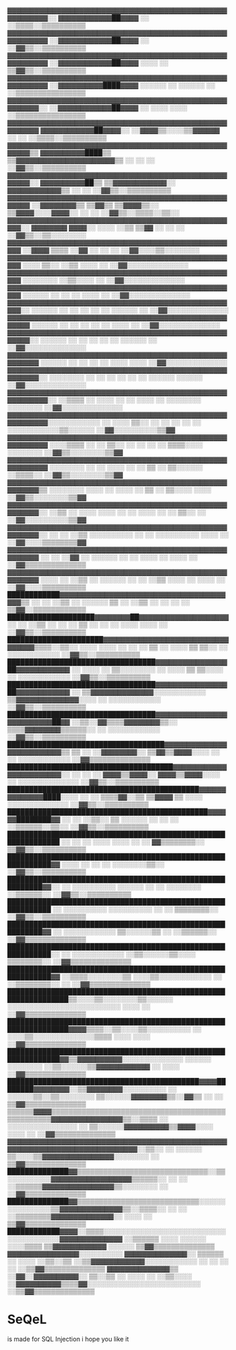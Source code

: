 ▓▓▓▓▓▓▓▓▓▓▓▓▓▓▓▓▓▓▓▓▓▓▓▓▓▓▓▓▓▓▓▓▓▓▓▓▓▓▓▓▓▓▓▓▓▓▓▓▓▓▓▓▓▓▓▓▓▓░░    ▓▓▓▓▓▓▓▓▓▓▓▓██▓▓▓▓                                                            ░░                                    ░░▒▒▒▒░░▒▒▒▒▒▒▒▒▒▒
▓▓▓▓▓▓▓▓▓▓▓▓▓▓▓▓▓▓▓▓▓▓▓▓▓▓▓▓▓▓▓▓▓▓▓▓▓▓▓▓▓▓▓▓▓▓▓▓▓▓▓▓▓▓▓▓▓▓    ░░▓▓▓▓▓▓▓▓▓▓▓▓██▓▓▓▓                                                            ░░                                    ░░▓▓▒▒░░▒▒▒▒▒▒▒▒▒▒
▓▓▓▓▓▓▓▓▓▓▓▓▓▓▓▓▓▓▓▓▓▓▓▓▓▓▓▓▓▓▓▓▓▓▓▓▓▓▓▓▓▓▓▓▓▓▓▓▓▓▓▓▓▓▓▓▓▓    ░░▓▓▓▓▓▓▓▓▓▓▓▓██▓▓▓▓                  ░░░░                                            ░░                              ▒▒▓▓▒▒░░▒▒▒▒▒▒▒▒▒▒
▓▓▓▓▓▓▓▓▓▓▓▓▓▓▓▓▓▓▓▓▓▓▓▓▓▓▓▓▓▓▓▓▓▓▓▓▓▓▓▓▓▓▓▓▓▓▓▓▓▓▓▓▓▓▓▓▓▓    ░░▓▓▓▓▓▓▓▓▓▓████▓▓▓▓        ░░░░░░      ░░      ░░░░░░                                ░░                              ░░▒▒▒▒▒▒▒▒▒▒▒▒▒▒▒▒
▓▓▓▓▓▓▓▓▓▓▓▓▓▓▓▓▓▓▓▓▓▓▓▓▓▓▓▓▓▓▓▓▓▓▓▓▓▓▓▓▓▓▓▓▓▓▓▓▓▓▓▓▓▓▓▓░░    ░░▓▓▓▓▓▓▓▓▓▓▓▓██▓▓▓▓  ░░                ░░░░            ░░░░                                                          ░░▒▒▒▒▒▒▒▒▒▒▒▒▒▒▒▒
▓▓▓▓▓▓▓▓▓▓▓▓▓▓▓▓▓▓▓▓▓▓▓▓▓▓▓▓▓▓▓▓▓▓▓▓▓▓▓▓▓▓▓▓▓▓▓▓▓▓▓▓▓▓▓▓        ▓▓▓▓▓▓▓▓▓▓▓▓██▓▓▓▓░░        ░░▓▓▓▓▒▒░░░░▒▒▓▓▓▓▓▓          ░░                          ░░                            ░░▒▒▒▒░░▒▒▒▒▒▒▒▒▒▒
▓▓▓▓▓▓▓▓▓▓▓▓▓▓▓▓▓▓▓▓▓▓▓▓▓▓▓▓▓▓▓▓▓▓▓▓▓▓▓▓▓▓▓▓▓▓▓▓▓▓▓▓▓▓▒▒        ▓▓▓▓▓▓▓▓▓▓████▒▒          ▒▒▓▓▓▓▓▓▓▓▓▓▓▓▓▓▓▓▓▓▓▓▓▓▒▒          ░░            ░░        ░░                            ░░▓▓▒▒░░▒▒▒▒▒▒▒▒▒▒
▓▓▓▓▓▓▓▓▓▓▓▓▓▓▓▓▓▓▓▓▓▓▓▓▓▓▓▓▓▓▓▓▓▓▓▓▓▓▓▓▓▓▓▓▓▓▓▓▓▓▓▓▓▓░░        ▓▓▓▓▓▓▓▓▓▓██▒▒        ▒▒▓▓▓▓▓▓▓▓▓▓▓▓░░    ▓▓▓▓▓▓▓▓▓▓▓▓▒▒        ░░          ░░                                      ░░▓▓▒▒░░▒▒▒▒▒▒▒▒▒▒
▓▓▓▓▓▓▓▓▓▓▓▓▓▓▓▓▓▓▓▓▓▓▓▓▓▓▓▓▓▓▓▓▓▓▓▓▓▓▓▓▓▓▓▓▓▓▓▓▓▓▓▓▓▓          ░░▓▓▓▓▓▓▓▓▒▒      ▒▒▓▓▒▒  ▒▒▓▓▓▓▒▒░░        ▒▒▓▓▓▓░░░░▓▓▓▓░░      ░░                    ░░                          ░░▓▓▒▒░░▒▒▒▒░░▒▒░░
▓▓▓▓▓▓▓▓▓▓▓▓▓▓▓▓▓▓▓▓▓▓▓▓▓▓▓▓▓▓▓▓▓▓▓▓▓▓▓▓▓▓▓▓▓▓▓▓▓▓▓▓░░            ▓▓▓▓▓▓▓▓      ▓▓▓▓░░    ░░░░                ░░▒▒      ▒▒▓▓        ░░    ░░            ░░                          ░░▓▓▒▒░░▒▒░░░░░░░░
▓▓▓▓▓▓▓▓▓▓▓▓▓▓▓▓▓▓▓▓▓▓▓▓▓▓▓▓▓▓▓▓▓▓▓▓▓▓▓▓▓▓▓▓▓▓▓▓▓▓▓▓              ░░▓▓▓▓      ▒▒▒▒                                        ░░▓▓      ░░  ░░              ░░                          ░░▓▓░░░░▒▒░░░░░░░░
▓▓▓▓▓▓▓▓▓▓▓▓▓▓▓▓▓▓▓▓▓▓▓▓▓▓▓▓▓▓▓▓▓▓▓▓▓▓▓▓▓▓▓▓▓▓▓▓▓▓▓▓                ░░░░    ▒▒░░                                            ░░▒▒    ░░░░                ░░                          ░░▓▓░░░░░░░░░░░░░░
▓▓▓▓▓▓▓▓▓▓▓▓▓▓▓▓▓▓▓▓▓▓▓▓▓▓▓▓▓▓▓▓▓▓▓▓▓▓▓▓▓▓▓▓▓▓▓▓▓▓▓▓                  ░░░░░░░░                                                ░░▒▒░░░░                  ░░                          ░░▓▓░░░░░░░░░░░░░░
▓▓▓▓▓▓▓▓▓▓▓▓▓▓▓▓▓▓▓▓▓▓▓▓▓▓▓▓▓▓▓▓▓▓▓▓▓▓▓▓▓▓▓▓▓▓▓▓▓▓▓▓                ░░░░░░      ░░      ░░                            ░░          ░░░░                  ░░                          ░░▓▓░░░░░░░░░░░░░░
▓▓▓▓▓▓▓▓▓▓▓▓▓▓▓▓▓▓▓▓▓▓▓▓▓▓▓▓▓▓▓▓▓▓▓▓▓▓▓▓▓▓▓▓▓▓▓▓▓▓▓▓░░              ░░░░░░    ░░      ░░      ░░                      ░░    ░░    ░░░░░░                ░░                          ░░▓▓░░░░░░░░░░░░░░
▓▓▓▓▓▓▓▓▓▓▓▓▓▓▓▓▓▓▓▓▓▓▓▓▓▓▓▓▓▓▓▓▓▓▓▓▓▓▓▓▓▓▓▓▓▓▓▓▓▓▓▓▓▓              ░░░░░░    ░░      ░░      ░░              ░░              ░░    ░░░░              ░░                            ░░▓▓░░░░░░░░░░░░░░
▓▓▓▓▓▓▓▓▓▓▓▓▓▓▓▓▓▓▓▓▓▓▓▓▓▓▓▓▓▓▓▓▓▓▓▓▓▓▓▓▓▓▓▓▓▓▓▓▓▓▓▓▓▓░░          ░░░░░░    ░░                ░░              ░░        ░░    ░░    ░░░░░░            ░░                            ░░▓▓░░░░░░░░░░░░░░
▓▓▓▓▓▓▓▓▓▓▓▓▓▓▓▓▓▓▓▓▓▓▓▓▓▓▓▓▓▓▓▓▓▓▓▓▓▓▓▓▓▓▓▓▓▓▓▓▓▓▓▓▓▓▓▓          ░░░░░░    ░░      ░░        ░░              ░░                      ░░░░          ░░░░                            ░░▓▓░░░░░░░░░░░░░░
▓▓▓▓▓▓▓▓▓▓▓▓▓▓▓▓▓▓▓▓▓▓▓▓▓▓▓▓▓▓▓▓▓▓▓▓▓▓▓▓▓▓▓▓▓▓▓▓▓▓▓▓▓▓▓▓░░      ░░░░░░░░    ░░      ░░        ░░          ░░  ░░                ░░    ░░░░░░        ░░░░░░                          ░░▓▓░░░░░░░░░░░░░░
▓▓▓▓▓▓▓▓▓▓▓▓▓▓▓▓▓▓▓▓▓▓▓▓▓▓▓▓▓▓▓▓▓▓▓▓▓▓▓▓▓▓▓▓▓▓▓▓▓▓▓▓▓▓▓▓▓▓░░    ░░▒▒▒▒              ░░      ░░░░  ░░      ░░  ░░░░              ░░    ░░░░░░░░    ░░░░░░░░                          ░░▓▓░░░░░░░░░░░░░░
▓▓▓▓▓▓▓▓▓▓▓▓▓▓▓▓▓▓▓▓▓▓▓▓▓▓▓▓▓▓▓▓▓▓▓▓▓▓▓▓▓▓▓▓▓▓▓▓▓▓▓▓▓▓▓▓▓▓░░░░░░░░░░░░    ░░      ░░░░      ▒▒░░  ░░      ░░    ░░        ░░    ░░    ░░░░░░░░░░░░▒▒░░░░░░                          ░░▓▓░░░░░░░░░░▒▒▓▓
▓▓▓▓▓▓▓▓▓▓▓▓▓▓▓▓▓▓▓▓▓▓▓▓▓▓▓▓▓▓▓▓▓▓▓▓▓▓▓▓▓▓▓▓▓▓▓▓▓▓▓▓▓▓▓▓▓▓    ░░░░▒▒▒▒    ░░      ░░        ▒▒░░  ░░      ░░    ░░        ░░            ▒▒▒▒░░░░  ░░░░░░░░                          ░░▓▓▒▒░░░░░░░░▒▒▓▓
▓▓▓▓▓▓▓▓▓▓▓▓▓▓▓▓▓▓▓▓▓▓▓▓▓▓▓▓▓▓▓▓▓▓▓▓▓▓▓▓▓▓▓▓▓▓▓▓▓▓▓▓▓▓▓▓▓▓    ░░░░░░░░    ░░      ░░        ░░░░  ░░      ░░    ▒▒        ░░            ▒▒░░░░░░  ░░▒▒▒▒░░                          ░░▓▓▒▒░░░░░░░░▒▒▓▓
▓▓▓▓▓▓▓▓▓▓▓▓▓▓▓▓▓▓▓▓▓▓▓▓▓▓▓▓▓▓▓▓▓▓▓▓▓▓▓▓▓▓▓▓▓▓▓▓▓▓▓▓▓▓▓▓▒▒    ░░░░░░░░    ░░░░    ░░        ░░░░          ░░    ▒▒        ░░            ▒▒░░░░    ░░░░                              ░░▓▓▒▒░░░░░░░░▒▒▓▓
▓▓▓▓▓▓▓▓▓▓▓▓▓▓▓▓▓▓▓▓▓▓▓▓▓▓▓▓▓▓▓▓▓▓▓▓▓▓▓▓▓▓▓▓▓▓▓▓▓▓▓▓▓▓▓▓░░      ░░▒▒        ░░  ░░░░        ░░░░  ░░      ░░    ░░░░  ░░  ░░            ▒▒░░        ░░                              ░░▓▓░░░░░░░░░░▒▒▓▓
▓▓▓▓▓▓▓▓▓▓▓▓▓▓▓▓▓▓▓▓▓▓▓▓▓▓▓▓▓▓▓▓▓▓▓▓▓▓▓▓▓▓▓▓▓▓▓▓▓▓▓▓▓▓▓▓░░        ░░        ░░  ░░▒▒  ░░░░░░░░░░  ░░      ░░  ░░░░░░░░░░                ░░░░        ░░                              ░░▓▓░░░░▒▒▒▒▒▒▒▒▓▓
▓▓▓▓▓▓▓▓▓▓▓▓▓▓▓▓▓▓▓▓▓▓▓▓▓▓▓▓▓▓▓▓▓▓▓▓▓▓▓▓▓▓▓▓▓▓▓▓▓▓▓▓▓▓▓▓          ░░        ░░  ░░▓▓  ░░  ░░░░░░  ░░      ░░    ░░░░  ░░                ░░░░        ░░                              ░░▓▓▒▒▒▒▒▒▒▒▒▒▒▒▒▒
▓▓▓▓▓▓▓▓▓▓▓▓▓▓▓▓▓▓▓▓▓▓▓▓▓▓▓▓▓▓▓▓▓▓▓▓▓▓▓▓▓▓▓▓▓▓▓▓▓▓▓▓▓▓▓▓        ░░░░        ░░  ░░▒▒  ░░  ░░░░░░  ░░      ░░    ░░▒▒  ░░░░    ░░        ░░░░          ░░                            ░░▓▓░░░░▒▒▒▒▒▒▒▒▒▒
████████████▓▓▓▓▓▓▓▓▓▓▓▓▓▓▓▓▓▓▓▓▓▓▓▓▓▓▓▓▓▓▓▓▓▓▓▓▓▓▓▓▒▒            ░░        ░░  ░░▒▒  ░░  ░░░░░░  ▒▒      ░░    ░░▒▒    ░░  ░░          ░░                ░░                        ▒▒▓▓░░▒▒▒▒▒▒▒▒▒▒▒▒
████████████████████▓▓▓▓▓▓▓▓██▓▓▓▓▓▓▓▓▓▓▓▓▓▓▓▓▓▓▓▓                ░░        ░░  ░░▒▒  ░░  ░░  ░░  ▒▒          ░░  ░░    ░░  ░░░░        ░░░░            ░░                          ░░▓▓▒▒░░▒▒▒▒▒▒▒▒▒▒
██████████████████████▓▓▓▓▓▓▓▓▓▓▓▓▓▓▓▓▓▓▓▓▓▓▓▓▓▓▓▓▓▓▓▓▓▓▒▒▒▒░░▒▒░░        ░░░░  ░░░░  ░░  ░░  ░░  ▒▒          ░░  ░░░░  ▒▒  ▒▒░░        ░░    ░░░░░░░░░░░░                          ░░▓▓▒▒░░▒▒▒▒▒▒▒▒▒▒
██████████████████████████████████▓▓▓▓▓▓▓▓▓▓▓▓▓▓▓▓██▓▓▓▓▓▓▓▓▓▓▓▓          ░░    ░░░░  ░░  ▒▒░░░░░░░░          ░░  ░░░░  ▒▒  ▒▒░░░░      ░░    ░░░░░░░░░░░░                          ░░▓▓▒▒░░▒▒▒▒▒▒▒▒▒▒
██████████████████████████████████▓▓▓▓▓▓▓▓▓▓▓▓▓▓▓▓██▓▓▓▓▓▓▓▓▓▓▓▓          ░░    ▒▒▓▓▓▓▓▓▓▓▓▓▓▓▓▓░░░░░░░░░░░░  ▒▒▓▓▓▓▓▓▓▓▓▓▓▓▓▓░░░░      ░░    ░░░░░░░░░░░░                          ░░▓▓▒▒░░▒▒▒▒▒▒▒▒▒▒
██████████████████████████████████▓▓▓▓▓▓▓▓▓▓▓▓▓▓▓▓▓▓▓▓▓▓▓▓▓▓██▓▓          ░░▒▒░░▓▓▒▒▒▒▓▓▓▓▓▓▓▓▒▒░░            ▒▒▒▒▓▓▓▓▓▓▓▓▒▒▒▒▒▒░░      ░░    ░░░░░░░░░░░░                          ░░▓▓▒▒░░▒▒▒▒▒▒▒▒▒▒
████████████████████████████████████▓▓▓▓▓▓▓▓▓▓▓▓▓▓▓▓▓▓▓▓▓▓▓▓▓▓▒▒            ▒▒  ░░  ░░▓▓▓▓▓▓▓▓░░                ▒▒▓▓▒▒▓▓▓▓░░░░  ░░      ░░    ░░░░░░░░░░░░                          ░░▓▓▒▒▒▒▒▒▒▒▒▒▒▒▒▒
██████████████████████████████████████▓▓▓▓▓▓▓▓▓▓▓▓▓▓▓▓▓▓▓▓▓▓▓▓░░    ░░      ░░  ░░  ▓▓▓▓▒▒▓▓▓▓░░                ▓▓▓▓▒▒▓▓▓▓░░░░  ░░            ░░░░░░░░░░░░░░                        ░░▓▓▒▒░░▒▒▒▒▒▒▒▒▒▒
████████████████████████████████████████████▓▓▓▓▓▓▓▓▓▓▓▓▓▓████░░░░  ░░      ░░      ▒▒▒▒▓▓░░▒▒                  ▒▒▓▓▓▓  ▒▒    ░░░░            ░░░░░░░░░░░░░░                        ░░▓▓▒▒░░▒▒▒▒▒▒▒▒▒▒
██████████████████████████████████████████████▓▓▓▓▓▓████████▓▓      ░░      ░░      ░░▒▒░░  ▒▒                  ░░░░░░  ░░    ░░      ░░      ░░▒▒▒▒▒▒░░▒▒░░                        ░░▓▓▒▒░░▒▒▒▒▒▒▒▒▒▒
██████████████████████████████████████████████████████████████      ░░        ░░  ░░    ░░░░                        ░░░░      ░░      ░░        ▓▓▒▒▒▒▒▒▒▒░░                        ▒▒▓▓▒▒░░▒▒▒▒▒▒▒▒▒▒
████████████████████████████████████████████████████████████▓▓              ░░░░  ░░                                          ░░    ░░          ░░░░░░░░▒▒░░                        ░░▓▓▒▒░░▒▒▒▒▒▒▒▒▒▒
██████████████████████████████████████████████████████████▓▓░░  ░░    ░░░░░░░░░░  ░░░░░░                            ░░  ░░    ░░░░░░░░            ░░▒▒▒▒▒▒░░                        ░░▓▓▒▒░░▒▒▒▒▒▒▒▒▒▒
████████████████████████████████████████████████████████████    ░░    ░░░░░░░░░░                                            ░░░░░░░░░░  ░░    ░░  ▒▒▒▒▒▒▒▒░░                        ░░▓▓▒▒░░▒▒▒▒▒▒▒▒▒▒
██████████████████████████████████████████████████████████▓▓    ░░    ░░░░░░░░░░░░                                          ▒▒░░░░░░▒▒  ░░        ░░▒▒▒▒▒▒░░                        ░░▓▓▒▒▒▒▒▒▒▒▒▒▒▒▒▒
████████████████████████████████████████████████████████████░░  ░░    ░░░░░░░░░░░░                                        ░░▒▒░░░░░░▒▒░░░░        ▒▒▒▒▒▒▒▒░░                        ░░▓▓▒▒▒▒▒▒▒▒▒▒▒▒▒▒
████████████████████████████████████████████████████████████▓▓      ░░▒▒▒▒░░░░░░░░▒▒                                    ░░░░▒▒░░░░░░░░░░░░  ░░  ░░▒▒▒▒▒▒▒▒░░  ░░                    ░░▓▓▒▒▒▒▒▒▒▒▒▒▒▒▒▒
████████████████████████████████████████████████████████████████▒▒░░░░▒▒░░░░░░░░▒▒░░░░░░                              ░░░░░░░░░░░░░░░░░░░░░░░░░░        ░░░░  ░░                    ░░▓▓▒▒▒▒▒▒▒▒▒▒▒▒▒▒
████████████████████████████████████████████████████████████████▓▓▓▓▒▒▒▒░░▒▒░░░░▒▒░░░░░░░░░░                      ░░  ░░░░▒▒░░░░░░░░░░░░░░▒▒▒▒      ░░░░    ░░░░                    ░░▓▓▒▒▒▒▒▒▒▒▒▒▒▒▒▒
██████████████████████████████████████████████████████████████▓▓▒▒▓▓▓▓▓▓▓▓▓▓░░░░░░░░░░░░░░  ░░░░░░          ░░░░░░░░    ░░▒▒░░░░░░▒▒▓▓▓▓▓▓▓▓▓▓▓▓        ░░  ░░░░                    ░░▓▓▒▒▒▒▒▒▒▒▒▒▒▒▒▒
████████████████████████████████████████████▓▓▓▓████████▓▓▓▓▓▓▓▓░░▒▒▓▓▓▓▓▓▓▓░░░░░░░░░░  ░░    ░░░░░░▒▒░░▒▒░░░░░░░░        ▒▒░░░░░░▓▓▓▓▓▓▓▓▒▒░░▓▓▒▒        ░░  ░░                    ▒▒▓▓▒▒▒▒▒▒▒▒▒▒▒▒▒▒
▒▒▒▒▒▒▓▓▓▓▒▒▒▒▒▒▒▒▒▒▒▒▒▒▒▒▒▒▒▒▒▒▒▒▒▒▒▒▒▒▒▒▒▒▒▒▒▒▒▒▒▒▒▒▒▒▒▒▒▒▓▓▓▓▓▓▓▓▓▓▓▓▓▓▓▓▒▒░░▒▒▒▒    ░░      ░░░░░░░░░░░░░░░░    ░░    ▒▒░░░░░░▓▓▓▓▓▓▓▓▓▓▒▒▓▓▓▓░░░░  ░░░░  ░░                    ░░▓▓▒▒▒▒▒▒▒▒▒▒▒▒▒▒
▓▓▓▓▓▓▓▓▓▓▓▓▓▓▓▓▓▓▓▓▓▓▓▓▓▓▓▓▓▓▓▓▓▓▓▓▓▓▓▓▓▓▓▓▓▓▓▓▓▓▓▓▓▓▓▓▓▓▓▓▓▓▓▓▓▓▓▓▓▓▓▓▓▓▓▓▓▓░░▒▒░░      ░░          ░░░░░░              ▒▒░░░░▒▒▓▓▓▓▓▓▓▓▓▓▓▓▓▓▓▓░░░░░░░░    ░░                    ▒▒▓▓▒▒▒▒▒▒▒▒▒▒▒▒▒▒
██████████████▓▓▒▒▒▒▒▒▒▒▒▒▒▒▒▒▒▒▒▒▒▒▒▒▒▒▒▒▒▒▒▒░░▒▒░░░░░░░░░░▓▓▓▓▓▓▓▓▓▓▓▓▓▓▓▓▓▓▒▒▒▒▒▒░░      ░░                    ░░    ░░▒▒▒▒▒▒▓▓▓▓▓▓▓▓▓▓▓▓▓▓▓▓▒▒░░░░░░░░    ░░                    ░░▓▓▒▒▒▒▒▒▒▒▒▒▒▒▒▒
██████████████▓▓▒▒▒▒▒▒▒▒▒▒▒▒▒▒▒▒▒▒▒▒▒▒▒▒▒▒▒▒░░░░░░░░░░░░░░░░▒▒▓▓▓▓▓▓▓▓▓▓▓▓▓▓▒▒░░▒▒▒▒░░        ░░              ░░        ░░▒▒▒▒▒▒▒▒▓▓▓▓▓▓▓▓▓▓▓▓▓▓░░      ░░░░  ░░                    ▒▒▓▓▒▒▒▒▒▒▒▒▒▒▒▒▒▒
████████████▓▓▓▓░░▒▒▒▒░░░░░░░░░░░░░░░░░░░░░░░░░░░░░░░░░░░░░░░░▓▓▓▓▓▓▓▓▓▓▓▓▓▓  ░░▒▒▒▒▒▒            ░░░░  ░░░░░░          ░░░░▒▒▒▒  ▒▒▓▓▓▓▓▓▓▓▓▓▓▓          ░░░░░░                    ▒▒▓▓▒▒▒▒▒▒▒▒▒▒▒▒▒▒
▓▓▓▓▓▓▓▓▓▓▓▓▓▓▓▓░░░░░░░░░░                                ▓▓▓▓▓▓▓▓▓▓▓▓▓▓░░      ▒▒▒▒▒▒            ░░      ░░░░          ░░▒▒░░▒▒    ░░▒▒▓▓▓▓▓▓▓▓▓▓▓▓░░░░░░░░░░░░  ░░  ░░  ░░  ░░  ░░▒▒▓▓▒▒▒▒▒▒▒▒▒▒▒▒▒▒
▓▓▓▓▓▓▓▓▓▓▓▓▓▓▒▒                                        ░░▓▓░░▓▓▓▓▓▓▓▓▓▓░░      ▒▒░░▒▒            ░░  ░░░░  ░░          ░░▒▒░░░░    ░░▓▓▓▓▓▓▓▓▓▓▒▒▒▒▓▓░░░░░░░░░░░░░░░░░░░░░░░░░░  ░░▒▒▓▓▒▒▒▒▒▒▒▒▒▒▒▒▒▒

   
# SeQeL
is made for SQL Injection
i hope you like it
